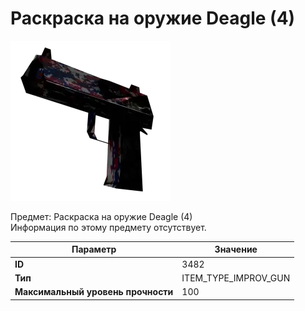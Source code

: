 # Раскраска на оружие Deagle (4)

![Item Image](../img/3482.webp?raw=true)

Предмет: Раскраска на оружие Deagle (4)<br>Информация по этому предмету отсутствует.


| Параметр | Значение |
|----------|----------|
| **ID** | 3482 |
| **Тип** | ITEM_TYPE_IMPROV_GUN |
| **Максимальный уровень прочности** | 100 |

